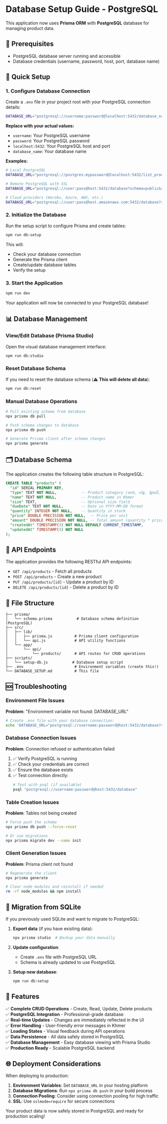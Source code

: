 # Database Setup Guide - PostgreSQL

This application now uses **Prisma ORM** with **PostgreSQL** database for managing product data.

## 🔑 Prerequisites

- PostgreSQL database server running and accessible
- Database credentials (username, password, host, port, database name)

## 🚀 Quick Setup

### 1. Configure Database Connection
Create a `.env` file in your project root with your PostgreSQL connection details:

```bash
DATABASE_URL="postgresql://username:password@localhost:5432/database_name?schema=public"
```

**Replace with your actual values:**
- `username`: Your PostgreSQL username
- `password`: Your PostgreSQL password  
- `localhost:5432`: Your PostgreSQL host and port
- `database_name`: Your database name

**Examples:**
```bash
# Local PostgreSQL
DATABASE_URL="postgresql://postgres:mypassword@localhost:5432/list_products?schema=public"

# Remote PostgreSQL with SSL
DATABASE_URL="postgresql://user:pass@host:5432/database?schema=public&sslmode=require"

# Cloud providers (Heroku, Azure, AWS, etc.)
DATABASE_URL="postgresql://user:pass@host.amazonaws.com:5432/database?sslmode=require"
```

### 2. Initialize the Database
Run the setup script to configure Prisma and create tables:

```bash
npm run db:setup
```

This will:
- Check your database connection
- Generate the Prisma client
- Create/update database tables
- Verify the setup

### 3. Start the Application
```bash
npm run dev
```

Your application will now be connected to your PostgreSQL database!

## 📊 Database Management

### View/Edit Database (Prisma Studio)
Open the visual database management interface:
```bash
npm run db:studio
```

### Reset Database Schema
If you need to reset the database schema (⚠️ **This will delete all data**):
```bash
npm run db:reset
```

### Manual Database Operations
```bash
# Pull existing schema from database
npx prisma db pull

# Push schema changes to database
npx prisma db push

# Generate Prisma client after schema changes
npx prisma generate
```

## 🗂️ Database Schema

The application creates the following table structure in PostgreSQL:

```sql
CREATE TABLE "products" (
  "id" SERIAL PRIMARY KEY,
  "type" TEXT NOT NULL,           -- Product category (សាច់, បន្លែ, ផ្លែឈើ, គ្រឿងសមុទ្រ, ប្រចាំថ្ងៃ)
  "name" TEXT NOT NULL,           -- Product name in Khmer
  "size" TEXT,                    -- Optional size field
  "dueDate" TEXT NOT NULL,        -- Date in YYYY-MM-DD format
  "quantity" INTEGER NOT NULL,    -- Quantity in stock
  "price" DOUBLE PRECISION NOT NULL,  -- Price per unit
  "amount" DOUBLE PRECISION NOT NULL, -- Total amount (quantity * price)
  "createdAt" TIMESTAMP(3) NOT NULL DEFAULT CURRENT_TIMESTAMP,
  "updatedAt" TIMESTAMP(3) NOT NULL
);
```

## 🔧 API Endpoints

The application provides the following RESTful API endpoints:

- `GET /api/products` - Fetch all products
- `POST /api/products` - Create a new product
- `PUT /api/products/[id]` - Update a product by ID
- `DELETE /api/products/[id]` - Delete a product by ID

## 📁 File Structure

```
├── prisma/
│   └── schema.prisma           # Database schema definition (PostgreSQL)
├── src/
│   ├── lib/
│   │   ├── prisma.js          # Prisma client configuration
│   │   └── api.js             # API utility functions
│   └── app/
│       └── api/
│           └── products/      # API routes for CRUD operations
├── scripts/
│   └── setup-db.js           # Database setup script
├── .env                       # Environment variables (create this!)
└── DATABASE_SETUP.md          # This file
```

## 🆘 Troubleshooting

### Environment File Issues
**Problem**: "Environment variable not found: DATABASE_URL"
```bash
# Create .env file with your database connection:
echo 'DATABASE_URL="postgresql://username:password@host:5432/database?schema=public"' > .env
```

### Database Connection Issues
**Problem**: Connection refused or authentication failed
1. ✅ Verify PostgreSQL is running
2. ✅ Check your credentials are correct
3. ✅ Ensure the database exists
4. ✅ Test connection directly:
   ```bash
   # Test with psql (if available)
   psql "postgresql://username:password@host:5432/database"
   ```

### Table Creation Issues
**Problem**: Tables not being created
```bash
# Force push the schema
npx prisma db push --force-reset

# Or use migrations
npx prisma migrate dev --name init
```

### Client Generation Issues
**Problem**: Prisma client not found
```bash
# Regenerate the client
npx prisma generate

# Clear node modules and reinstall if needed
rm -rf node_modules && npm install
```

## 🔄 Migration from SQLite

If you previously used SQLite and want to migrate to PostgreSQL:

1. **Export data** (if you have existing data):
   ```bash
   npx prisma studio  # Backup your data manually
   ```

2. **Update configuration**:
   - Create `.env` file with PostgreSQL URL
   - Schema is already updated to use PostgreSQL

3. **Setup new database**:
   ```bash
   npm run db:setup
   ```

## 🎯 Features

✅ **Complete CRUD Operations** - Create, Read, Update, Delete products  
✅ **PostgreSQL Integration** - Professional-grade database  
✅ **Real-time Updates** - Changes are immediately reflected in the UI  
✅ **Error Handling** - User-friendly error messages in Khmer  
✅ **Loading States** - Visual feedback during API operations  
✅ **Data Persistence** - All data safely stored in PostgreSQL  
✅ **Database Management** - Easy database viewing with Prisma Studio  
✅ **Production Ready** - Scalable PostgreSQL backend  

## 🌐 Deployment Considerations

When deploying to production:

1. **Environment Variables**: Set `DATABASE_URL` in your hosting platform
2. **Database Migrations**: Run `npx prisma db push` in your build process  
3. **Connection Pooling**: Consider using connection pooling for high traffic
4. **SSL**: Use `sslmode=require` for secure connections

Your product data is now safely stored in PostgreSQL and ready for production scaling! 